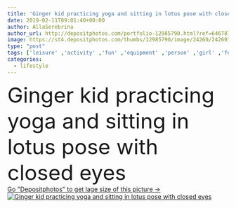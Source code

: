 ```yaml
---
title: 'Ginger kid practicing yoga and sitting in lotus pose with closed eyes'
date: 2019-02-11T09:01:40+00:00
author: AllaSerebrina
author_url: http://depositphotos.com/portfolio-12985790.html?ref=64678756
image: https://st4.depositphotos.com/thumbs/12985790/image/24260/242607186/api_thumb_450.jpg?forcejpeg=true
type: "post"
tags: ['leisure' ,'activity' ,'fun' ,'equipment' ,'person' ,'girl' ,'female' ,'people' ,'water' ,'ginger' ,'cute' ,'caucasian' ,'child' ,'drink' ,'childhood' ,'kid' ,'meditation' ,'adorable' ,'balance' ,'bottle' ,'indoors' ,'gym' ,'harmony' ,'spirituality' ,'carefree' ,'gesture' ,'meditating' ,'chakra' ,'yoga' ,'Stretching' ,'zen' ,'practice' ,'flexibility' ,'asana' ,'sportswear' ,'barefooted' ,'practicing' ,'preteen' ,'mudra' ,'girlhood' ,'padmasana' ,'closed eyes' ,'selective focus' ,'Healthy Lifestyle' ,'Relaxation Exercise' ,'Mental Health' ,'Lotus Pose' ,'yoga mat' ,'Yoga Pose' ]
categories: 
  - lifestyle
---
```

<div aling="center">
            <font size="60"> Ginger kid practicing yoga and sitting in lotus pose with closed eyes</font>   
</div>
<div>
    <a href='https://depositphotos.com/242607186/stock-photo-ginger-kid-practicing-yoga-sitting.html?ref=64678756' target=_blank > Go "Depositphotos" to get lage size of this picture ->
        <img href='https://depositphotos.com/242607186/stock-photo-ginger-kid-practicing-yoga-sitting.html?ref=64678756' src='https://st4.depositphotos.com/12985790/24260/i/950/depositphotos_242607186-stock-photo-ginger-kid-practicing-yoga-sitting.jpg?forcejpeg=true' alt='Ginger kid practicing yoga and sitting in lotus pose with closed eyes' >
    </a>
</div>
